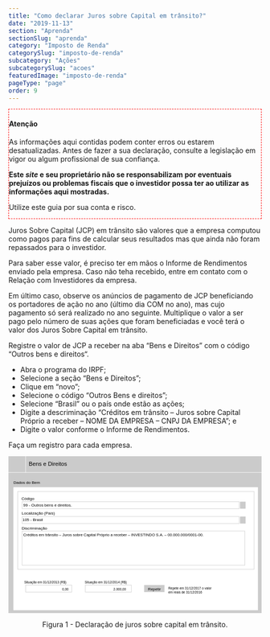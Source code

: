 ```yaml
---
title: "Como declarar Juros sobre Capital em trânsito?"
date: "2019-11-13"
section: "Aprenda"
sectionSlug: "aprenda"
category: "Imposto de Renda"
categorySlug: "imposto-de-renda"
subcategory: "Ações"
subcategorySlug: "acoes"
featuredImage: "imposto-de-renda"
pageType: "page"
order: 9
---
```


<div class="borderBox" style="border: 1px dashed red">

<h4>Atenção</h4>

As informações aqui contidas podem conter erros ou estarem desatualizadas. Antes de fazer a sua declaração, consulte a legislação em vigor ou algum profissional de sua confiança.

**Este *site* e seu proprietário não se responsabilizam por eventuais prejuízos ou problemas fiscais que o investidor possa ter ao utilizar as informações aqui mostradas.**

Utilize este guia por sua conta e risco.


</div>

Juros Sobre Capital (JCP) em trânsito são valores que a empresa computou como pagos para fins de calcular seus resultados mas que ainda não foram repassados para o investidor.

Para saber esse valor, é preciso ter em mãos o Informe de Rendimentos enviado pela empresa. Caso não teha recebido, entre em contato com o Relação com Investidores da empresa.

Em último caso, observe os anúncios de pagamento de JCP beneficiando os portadores de ação no ano (último dia COM no ano), mas cujo pagamento só será realizado no ano seguinte. Multiplique o valor a ser pago pelo número de suas ações que foram beneficiadas e você terá o valor dos Juros Sobre Capital em trânsito.

Registre o valor de JCP a receber na aba “Bens e Direitos” com o código “Outros bens e direitos“.

- Abra o programa do IRPF;
- Selecione a seção “Bens e Direitos”;
- Clique em “novo”;
- Selecione o código “Outros Bens e direitos”;
- Selecione “Brasil” ou o país onde estão as ações;
- Digite a descriminação “Créditos em trânsito – Juros sobre Capital Próprio a receber – NOME DA EMPRESA – CNPJ DA EMPRESA”; e
- Digite o valor conforme o Informe de Rendimentos.

Faça um registro para cada empresa.

<div style="text-align:center">
<svg viewBox="0 0 313.9 194.6" >
<style type="text/css">
	.st0{fill:#CBCBCB;}
	.st1{fill:#FFFFFF;}
	.st2{fill:none;stroke:#FFFFFF;stroke-width:0.5;stroke-miterlimit:10;}
	.st3{fill:none;stroke:#CBCBCB;stroke-width:0.5;stroke-miterlimit:10;}
	.st4{font-family:'Arial';}
	.st5{font-size:7px;}
	.st6{font-size:5px;}
	.st7{font-size:4px;}
</style>
<g id="fundo_cinza">
	<rect id="XMLID_85_" class="st0" width="313.9" height="194.6"/>
</g>
<g id="fundo_branco">
	<rect id="XMLID_84_" x="6.1" y="38.4" class="st1" width="303.3" height="152.4"/>
	<line id="XMLID_83_" class="st2" x1="317.5" y1="20.1" x2="-3.2" y2="20.1"/>
	<line id="XMLID_82_" class="st2" x1="21.3" y1="20.1" x2="21.3" y2="-2.1"/>
</g>
<g id="bordas">
	<rect id="XMLID_81_" x="11.5" y="43.7" class="st3" width="293.1" height="96.4"/>
	<rect id="XMLID_80_" x="16.9" y="56.3" class="st3" width="269.2" height="8.7"/>
	<rect id="XMLID_79_" x="16.9" y="74.7" class="st3" width="269.2" height="8.7"/>
	<rect id="XMLID_78_" x="16.9" y="92.7" class="st3" width="276.3" height="42.4"/>
	<rect id="XMLID_77_" x="21.3" y="159.6" class="st3" width="57.2" height="8.7"/>
	<rect id="XMLID_76_" x="95.3" y="159.6" class="st3" width="57.2" height="8.7"/>
	<rect id="XMLID_75_" x="168.3" y="159.6" class="st0" width="25.2" height="8.7"/>
</g>
<g id="botões">
	<rect id="XMLID_74_" x="287.2" y="56.3" class="st0" width="6.9" height="8.7"/>
	<rect id="XMLID_73_" x="287.2" y="74.7" class="st0" width="6.9" height="8.7"/>
</g>
<g id="texto">
	<text id="XMLID_72_" transform="matrix(1 0 0 1 25.2942 11.7102)" class="st4 st5">Bens e Direitos</text>
	<text id="XMLID_71_" transform="matrix(1 0 0 1 6.1706 34.3626)" class="st4 st6">Dados do Bem</text>
	<text id="XMLID_70_" transform="matrix(1 0 0 1 16.161 54.1232)" class="st4 st6">Código</text>
	<text id="XMLID_69_" transform="matrix(1 0 0 1 18.3616 62.5066)" class="st4 st6">99 - Outros bens e direitos.</text>
	<text id="XMLID_68_" transform="matrix(1 0 0 1 16.517 72.4883)" class="st4 st6">Localização (País)</text>
	<text id="XMLID_67_" transform="matrix(1 0 0 1 17.3873 80.5724)" class="st4 st6">105 - Brasil</text>
	<text id="XMLID_66_" transform="matrix(1 0 0 1 16.5257 90.8538)" class="st4 st6">Discriminação</text>
	<text id="XMLID_65_" transform="matrix(0.9651 0 0 1 18.3618 98.8357)" class="st4 st6">Créditos em trânsito – Juros sobre Capital Próprio a receber – INVESTINDO S.A. – 00.000.000/0001-00.</text>
	<text id="XMLID_64_" transform="matrix(1 0 0 1 19.5453 157.5186)" class="st4 st7">Situação em 31/12/2013 (R$)</text>
	<text id="XMLID_63_" transform="matrix(1 0 0 1 94.6949 157.5184)" class="st4 st7">Situação em 31/12/2014 (R$)</text>
	<text id="XMLID_62_" transform="matrix(1 0 0 1 172.9125 166.2006)" class="st4 st6">Repetir</text>
	<text id="XMLID_61_" transform="matrix(1 0 0 1 198.1912 165.2006)"><tspan x="0" y="0" class="st4 st7">Repete em 31/12/2017 o valor</tspan><tspan x="0" y="4.8" class="st4 st7">em reais de 31/12/2016</tspan></text>
	<text id="XMLID_60_" transform="matrix(1 0 0 1 66.6943 166.2006)" class="st4 st7">0,00</text>
	<text id="XMLID_59_" transform="matrix(1 0 0 1 130.2335 166.2006)" class="st4 st7">2.000,00</text>
</g>
</svg>



</div>


<p class="legenda" style="text-align:center">Figura 1 - Declaração de juros sobre capital em trânsito.</p>
